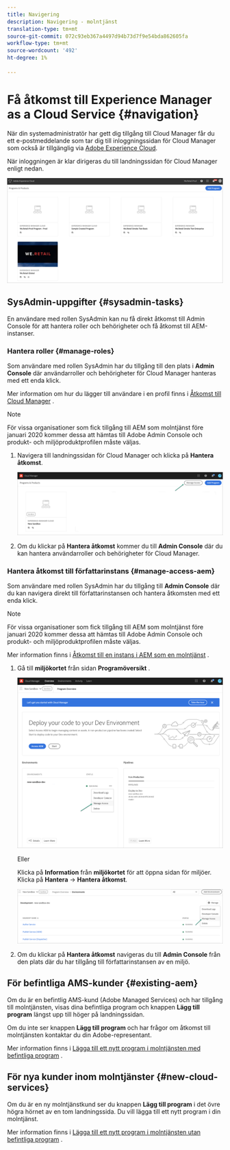 ```yaml
---
title: Navigering
description: Navigering - molntjänst
translation-type: tm+mt
source-git-commit: 072c93eb367a4497d94b73d7f9e54bda862605fa
workflow-type: tm+mt
source-wordcount: '492'
ht-degree: 1%

---
```



# Få åtkomst till Experience Manager as a Cloud Service {#navigation}

När din systemadministratör har gett dig tillgång till Cloud Manager får du ett e-postmeddelande som tar dig till inloggningssidan för Cloud Manager som också är tillgänglig via [Adobe Experience Cloud](https://my.cloudmanager.adobe.com/).

När inloggningen är klar dirigeras du till landningssidan för Cloud Manager enligt nedan.

![](assets/first_timelogin1.png)

## SysAdmin-uppgifter {#sysadmin-tasks}

En användare med rollen SysAdmin kan nu få direkt åtkomst till Admin Console för att hantera roller och behörigheter och få åtkomst till AEM-instanser.

### Hantera roller {#manage-roles}

Som användare med rollen SysAdmin har du tillgång till den plats i **Admin Console** där användarroller och behörigheter för Cloud Manager hanteras med ett enda klick.

Mer information om hur du lägger till användare i en profil finns i [Åtkomst till Cloud Manager](https://docs.adobe.com/content/help/en/experience-manager-cloud-service/security/ims-support.html#accessing-cloud-manager) .

>[!NOTE]
>För vissa organisationer som fick tillgång till AEM som molntjänst före januari 2020 kommer dessa att hämtas till Adobe Admin Console och produkt- och miljöproduktprofilen måste väljas.

1. Navigera till landningssidan för Cloud Manager och klicka på **Hantera åtkomst**.

   ![](assets/sys-admin5.png)

1. Om du klickar på **Hantera åtkomst** kommer du till **Admin Console** där du kan hantera användarroller och behörigheter för Cloud Manager.

### Hantera åtkomst till författarinstans {#manage-access-aem}

Som användare med rollen SysAdmin har du tillgång till **Admin Console** där du kan navigera direkt till författarinstansen och hantera åtkomsten med ett enda klick.

>[!NOTE]
>För vissa organisationer som fick tillgång till AEM som molntjänst före januari 2020 kommer dessa att hämtas till Adobe Admin Console och produkt- och miljöproduktprofilen måste väljas.

Mer information finns i [Åtkomst till en instans i AEM som en molntjänst](https://docs.adobe.com/content/help/en/experience-manager-cloud-service/security/ims-support.html#accessing-instance-cloud-service) .

1. Gå till **miljökortet** från sidan **Programöversikt** .

   ![](assets/sys-admin6.png)

   Eller

   Klicka på **Information** från **miljökortet** för att öppna sidan för miljöer. Klicka på **Hantera** -> **Hantera åtkomst**.

   ![](assets/sys-admin4.png)

1. Om du klickar på **Hantera åtkomst** navigeras du till **Admin Console** från den plats där du har tillgång till författarinstansen av en miljö.

## För befintliga AMS-kunder {#existing-aem}

Om du är en befintlig AMS-kund (Adobe Managed Services) och har tillgång till molntjänsten, visas dina befintliga program och knappen **Lägg till program** längst upp till höger på landningssidan.

Om du inte ser knappen **Lägg till program** och har frågor om åtkomst till molntjänsten kontaktar du din Adobe-representant.

Mer information finns i [Lägga till ett nytt program i molntjänsten med befintliga program](/help/onboarding/getting-access-to-aem-in-cloud/first-time-login.md#existing-program) .

## För nya kunder inom molntjänster {#new-cloud-services}

Om du är en ny molntjänstkund ser du knappen **Lägg till program** i det övre högra hörnet av en tom landningssida. Du vill lägga till ett nytt program i din molntjänst.

Mer information finns i [Lägga till ett nytt program i molntjänsten utan befintliga program](/help/onboarding/getting-access-to-aem-in-cloud/first-time-login.md#no-program) .

